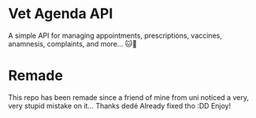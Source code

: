 # Vet Agenda API
A simple API for managing appointments, prescriptions, vaccines, anamnesis, complaints, and more...
🐱🐶

# Remade
This repo has been remade since a friend of mine from uni noticed a very, very stupid mistake on it...
Thanks dedé
Already fixed tho :DD
Enjoy!